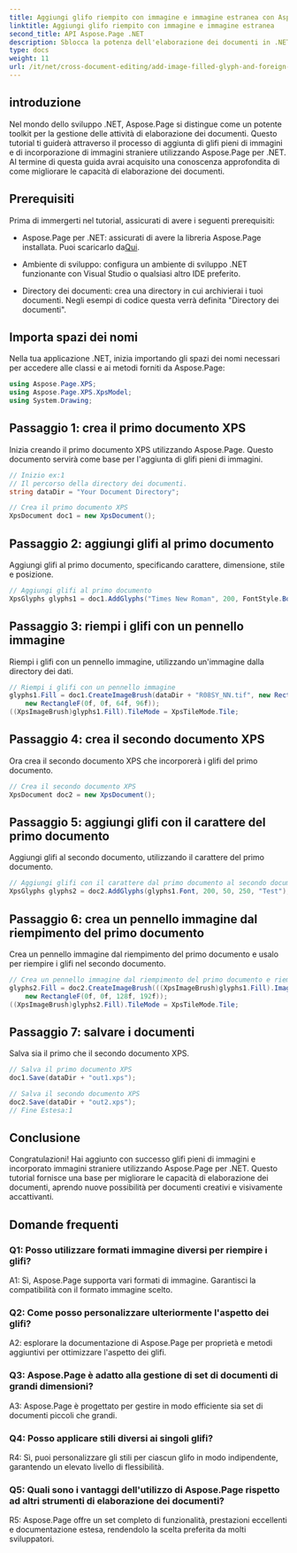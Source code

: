 ```yaml
---
title: Aggiungi glifo riempito con immagine e immagine estranea con Aspose.Page .NET
linktitle: Aggiungi glifo riempito con immagine e immagine estranea
second_title: API Aspose.Page .NET
description: Sblocca la potenza dell'elaborazione dei documenti in .NET con Aspose.Page. Aggiungi glifi pieni di immagini senza sforzo. Migliora le immagini e semplifica il flusso di lavoro.
type: docs
weight: 11
url: /it/net/cross-document-editing/add-image-filled-glyph-and-foreign-image/
---
```

## introduzione

Nel mondo dello sviluppo .NET, Aspose.Page si distingue come un potente toolkit per la gestione delle attività di elaborazione dei documenti. Questo tutorial ti guiderà attraverso il processo di aggiunta di glifi pieni di immagini e di incorporazione di immagini straniere utilizzando Aspose.Page per .NET. Al termine di questa guida avrai acquisito una conoscenza approfondita di come migliorare le capacità di elaborazione dei documenti.

## Prerequisiti

Prima di immergerti nel tutorial, assicurati di avere i seguenti prerequisiti:

-  Aspose.Page per .NET: assicurati di avere la libreria Aspose.Page installata. Puoi scaricarlo da[Qui](https://releases.aspose.com/page/net/).

- Ambiente di sviluppo: configura un ambiente di sviluppo .NET funzionante con Visual Studio o qualsiasi altro IDE preferito.

- Directory dei documenti: crea una directory in cui archivierai i tuoi documenti. Negli esempi di codice questa verrà definita "Directory dei documenti".

## Importa spazi dei nomi

Nella tua applicazione .NET, inizia importando gli spazi dei nomi necessari per accedere alle classi e ai metodi forniti da Aspose.Page:

```csharp
using Aspose.Page.XPS;
using Aspose.Page.XPS.XpsModel;
using System.Drawing;
```

## Passaggio 1: crea il primo documento XPS

Inizia creando il primo documento XPS utilizzando Aspose.Page. Questo documento servirà come base per l'aggiunta di glifi pieni di immagini.

```csharp
// Inizio ex:1
// Il percorso della directory dei documenti.
string dataDir = "Your Document Directory";

// Crea il primo documento XPS
XpsDocument doc1 = new XpsDocument();
```

## Passaggio 2: aggiungi glifi al primo documento

Aggiungi glifi al primo documento, specificando carattere, dimensione, stile e posizione.

```csharp
// Aggiungi glifi al primo documento
XpsGlyphs glyphs1 = doc1.AddGlyphs("Times New Roman", 200, FontStyle.Bold, 50, 250, "Test");
```

## Passaggio 3: riempi i glifi con un pennello immagine

Riempi i glifi con un pennello immagine, utilizzando un'immagine dalla directory dei dati.

```csharp
// Riempi i glifi con un pennello immagine
glyphs1.Fill = doc1.CreateImageBrush(dataDir + "R08SY_NN.tif", new RectangleF(0f, 0f, 128f, 192f),
    new RectangleF(0f, 0f, 64f, 96f));
((XpsImageBrush)glyphs1.Fill).TileMode = XpsTileMode.Tile;
```

## Passaggio 4: crea il secondo documento XPS

Ora crea il secondo documento XPS che incorporerà i glifi del primo documento.

```csharp
// Crea il secondo documento XPS
XpsDocument doc2 = new XpsDocument();
```

## Passaggio 5: aggiungi glifi con il carattere del primo documento

Aggiungi glifi al secondo documento, utilizzando il carattere del primo documento.

```csharp
// Aggiungi glifi con il carattere dal primo documento al secondo documento
XpsGlyphs glyphs2 = doc2.AddGlyphs(glyphs1.Font, 200, 50, 250, "Test");
```

## Passaggio 6: crea un pennello immagine dal riempimento del primo documento

Crea un pennello immagine dal riempimento del primo documento e usalo per riempire i glifi nel secondo documento.

```csharp
// Crea un pennello immagine dal riempimento del primo documento e riempi i glifi nel secondo documento
glyphs2.Fill = doc2.CreateImageBrush(((XpsImageBrush)glyphs1.Fill).Image, new RectangleF(0f, 0f, 128f, 192f),
    new RectangleF(0f, 0f, 128f, 192f));
((XpsImageBrush)glyphs2.Fill).TileMode = XpsTileMode.Tile;
```

## Passaggio 7: salvare i documenti

Salva sia il primo che il secondo documento XPS.

```csharp
// Salva il primo documento XPS
doc1.Save(dataDir + "out1.xps");

// Salva il secondo documento XPS
doc2.Save(dataDir + "out2.xps");
// Fine Estesa:1
```

## Conclusione

Congratulazioni! Hai aggiunto con successo glifi pieni di immagini e incorporato immagini straniere utilizzando Aspose.Page per .NET. Questo tutorial fornisce una base per migliorare le capacità di elaborazione dei documenti, aprendo nuove possibilità per documenti creativi e visivamente accattivanti.

## Domande frequenti

### Q1: Posso utilizzare formati immagine diversi per riempire i glifi?

A1: Sì, Aspose.Page supporta vari formati di immagine. Garantisci la compatibilità con il formato immagine scelto.

### Q2: Come posso personalizzare ulteriormente l'aspetto dei glifi?

A2: esplorare la documentazione di Aspose.Page per proprietà e metodi aggiuntivi per ottimizzare l'aspetto dei glifi.

### Q3: Aspose.Page è adatto alla gestione di set di documenti di grandi dimensioni?

A3: Aspose.Page è progettato per gestire in modo efficiente sia set di documenti piccoli che grandi.

### Q4: Posso applicare stili diversi ai singoli glifi?

R4: Sì, puoi personalizzare gli stili per ciascun glifo in modo indipendente, garantendo un elevato livello di flessibilità.

### Q5: Quali sono i vantaggi dell'utilizzo di Aspose.Page rispetto ad altri strumenti di elaborazione dei documenti?

R5: Aspose.Page offre un set completo di funzionalità, prestazioni eccellenti e documentazione estesa, rendendolo la scelta preferita da molti sviluppatori.